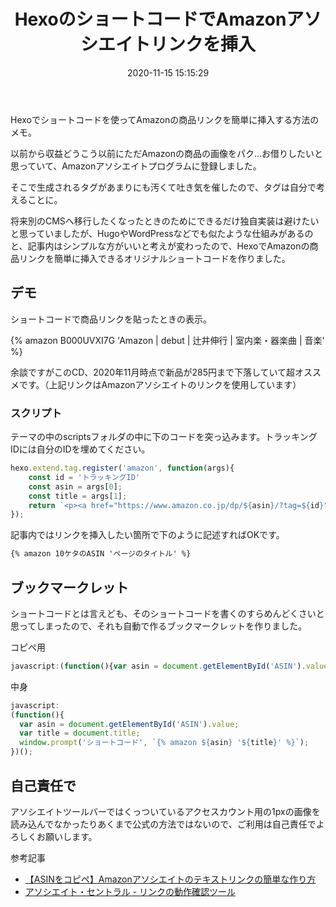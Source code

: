 ﻿---
title: HexoのショートコードでAmazonアソシエイトリンクを挿入
date: 2020-11-15 15:15:29
post_id: y7cfvk
categories:
  - Web
  - Hexo
tags:
  - JavaScript
---


Hexoでショートコードを使ってAmazonの商品リンクを簡単に挿入する方法のメモ。

<!-- more -->


以前から収益どうこう以前にただAmazonの商品の画像をパク...お借りしたいと思っていて、Amazonアソシエイトプログラムに登録しました。

そこで生成されるタグがあまりにも汚くて吐き気を催したので、タグは自分で考えることに。

将来別のCMSへ移行したくなったときのためにできるだけ独自実装は避けたいと思っていましたが、HugoやWordPressなどでも似たような仕組みがあるのと、記事内はシンプルな方がいいと考えが変わったので、HexoでAmazonの商品リンクを簡単に挿入できるオリジナルショートコードを作りました。



## デモ

ショートコードで商品リンクを貼ったときの表示。

{% amazon B000UVXI7G 'Amazon | debut | 辻井伸行 | 室内楽・器楽曲 | 音楽' %}

余談ですがこのCD、2020年11月時点で新品が285円まで下落していて超オススメです。（上記リンクはAmazonアソシエイトのリンクを使用しています）



### スクリプト

テーマの中のscriptsフォルダの中に下のコードを突っ込みます。トラッキングIDには自分のIDを埋めてください。

```javascript
hexo.extend.tag.register('amazon', function(args){
    const id = 'トラッキングID'
    const asin = args[0];
    const title = args[1];
    return `<p><a href="https://www.amazon.co.jp/dp/${asin}/?tag=${id}"><img src="https://m.media-amazon.com/images/P/${asin}.jpg" alt="${title}" width="400"><br>${title}</a></p>`  
});
```

記事内ではリンクを挿入したい箇所で下のように記述すればOKです。

```markdown
{% amazon 10ケタのASIN 'ページのタイトル' %}
```


## ブックマークレット

ショートコードとは言えども、そのショートコードを書くのすらめんどくさいと思ってしまったので、それも自動で作るブックマークレットを作りました。

コピペ用

```javascript
javascript:(function(){var asin = document.getElementById('ASIN').value;var title = document.title;window.prompt('ショートコード', `{% amazon ${asin} '${title}' %}`);})();
```

中身

```javascript
javascript:
(function(){
  var asin = document.getElementById('ASIN').value;
  var title = document.title;
  window.prompt('ショートコード', `{% amazon ${asin} '${title}' %}`);
})();
```


## 自己責任で

アソシエイトツールバーではくっついているアクセスカウント用の1pxの画像を読み込んでなかったりあくまで公式の方法ではないので、ご利用は自己責任でよろしくお願いします。

参考記事

- [【ASINをコピペ】Amazonアソシエイトのテキストリンクの簡単な作り方](https://omocam.net/easy-associate-text-link/)
- [アソシエイト・セントラル - リンクの動作確認ツール](https://affiliate.amazon.co.jp/home/tools/linkchecker)
